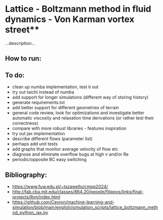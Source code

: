# Lattice - Boltzmann method in fluid dynamics - Von Karman vortex street**

...description...

## How to run:

## To do:
- clean up numba implementation, test it out 
- try out taichi instead of numba
- add support for longer simulations (different way of storing history)
- generate requirements.txt
- add better support for different geometries of terrain
- general code review, look for optimizations and investigate better automatic viscosity and relaxation time derivations (or rather test their correctness)
- compare with more robust libraries - features inspiration
- try out jax implementation
- describe different flows (parameter list)
- perhaps add unit tests
- add graphs that monitor average velocity of flow etc
- diagnose and eliminate overflow bugs at high v and/or Re
- periodic/opposite BC easy switching

## Bibliography:
- https://www.fuw.edu.pl/~tszawello/cmpp2024/
- http://fab.cba.mit.edu/classes/864.20/people/filippos/links/final-projects/lbm/index.html
- https://github.com/Ceyron/machine-learning-and-simulation/blob/main/english/simulation_scripts/lattice_boltzmann_method_python_jax.py
